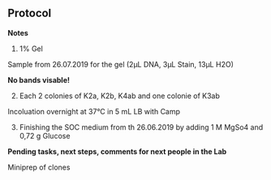 ﻿---
aimtask: Preparation of Media  
protocol: 
date: 2019-07-27 
participants: Lisa Vogg, Eva Neugebauer
---  

## Protocol 



  

**Notes**

1. 1% Gel

Sample from 26.07.2019 for the gel (2µL DNA, 3µL Stain, 13µL H2O)

**No bands visable!**

2. Each 2 colonies of K2a, K2b, K4ab and one colonie of K3ab

Incoluation overnight at 37°C in 5 mL LB with Camp

3. Finishing the SOC medium from th 26.06.2019 by adding 1 M MgSo4 and 0,72 g Glucose

**Pending tasks, next steps, comments for next people in the Lab**

Miniprep of clones
